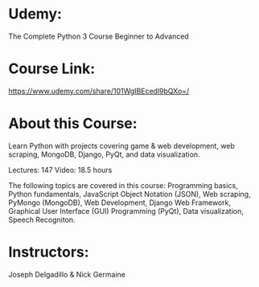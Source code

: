 # Udemy:
The Complete Python 3 Course Beginner to Advanced

# Course Link:
https://www.udemy.com/share/101WgIBEcedl9bQXo=/

# About this Course:
Learn Python with projects covering game & web development, web scraping, MongoDB, Django, PyQt, and data visualization.

Lectures: 147 Video: 18.5 hours

The following topics are covered in this course:
Programming basics,
Python fundamentals,
JavaScript Object Notation (JSON),
Web scraping,
PyMongo (MongoDB),
Web Development,
Django Web Framework,
Graphical User Interface (GUI) Programming (PyQt),
Data visualization,
Speech Recogniton.

# Instructors:
Joseph Delgadillo & Nick Germaine
